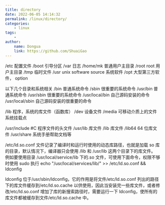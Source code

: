 ```yaml
---
title: directory
date: 2022-06-05 14:14:32
permalink: /linux/directory/
categories:
    - linux
tags:
    -
author:
    name: Dongua
    link: https://github.com/ShuaiGao
---
```


/etc 配置文件
/boot 引导分区
/var 日志
/home/mk 普通用户主目录
/root root 用户主目录
/tmp 临时文件
/usr unix software source 系统软件
/opt 大型第三方软件， option

以下几个目录和系统相关
/bin 普通系统命令
/sbin 很重要的系统命令
/usr/bin 普通系统命令
/usr/sbin 很重要的系统命令
/usr/local/bin 自己源码安装的命令
/usr/local/sbin 自己源码安装的很重要的命令

/lib 程序，系统的库文件（函数库）
/dev 设备文件
/media 可移动介质上的文件系统挂载点

/usr/include #C 程序文件的头文件
/usr/lib 库文件
/lib 库文件
/lib64 64 位库文件
/usr/share 系统手册帮助文档等

/etc/ld.so.conf 文件记录了编译时和运行时使用的动态库路径，也就是加载 so 库的目录，默认情况下，编译器只会使用 /lib 和 /usr/lib 这两个目录下的库文件。
例如要使用目录 /usr/local/service/lib 下的.so 文件，可使用下面命令，权限不够时使用 sudo 执行
echo "/usr/local/services/lib/" >> /etc/ld.so.conf && ldconfig

ldconfig 位于/usr/sbin/ldconfig，它的作用是将文件/etc/ld.so.conf 列出的路径下的库文件缓存到/etc/ld.so.cache 以供使用，因此当安装完一些库文件，或者修改/etc/ld.so.conf 增加了库的新搜索路径时，需要运行一下 ldconfig，使所有的库文件都被缓存到文件/etc/ld.so.cache 中。
